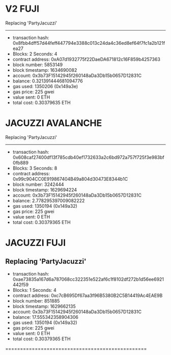 # V2 FUJI

Replacing 'PartyJacuzzi'

---

- transaction hash: 0x8fbb4dff57d44feff447794e3388c013c24da4c36ed8ef64f7fc1a2b121fea27
- Blocks: 2 Seconds: 4
- contract address: 0xA07d1932775f22DaeDA671812c16F859b4257363
- block number: 5853149
- block timestamp: 1634690082
- account: 0x3b73F15142945f260148aDa3Db15b0657D12831C
- balance: 0.321391444681094776
- gas used: 1350206 (0x149a3e)
- gas price: 225 gwei
- value sent: 0 ETH
- total cost: 0.30379635 ETH

# JACUZZI AVALANCHE

Replacing 'PartyJacuzzi'

---

- transaction hash: 0x608caf27400df13f785cdb40ef1732633a2c6bd972a757f725f3e983bf0fb889
- Blocks: 3 Seconds: 8
- contract address: 0x99c904CC0E919867404B49a804d30473E8344b1C
- block number: 3242444
- block timestamp: 1629694224
- account: 0x3b73F15142945f260148aDa3Db15b0657D12831C
- balance: 2.778295397009082222
- gas used: 1350194 (0x149a32)
- gas price: 225 gwei
- value sent: 0 ETH
- total cost: 0.30379365 ETH

# JACUZZI FUJI

## Replacing 'PartyJacuzzi'

- transaction hash: 0xae73835a167d6a787068cc322351e522af6c1f8102df272b1d56ee6921442f59
- Blocks: 1 Seconds: 4
- contract address: 0xc7cB695Df67aa3f96B5380B2C5B14419Ac4EAE9B
- block number: 851885
- block timestamp: 1629662135
- account: 0x3b73F15142945f260148aDa3Db15b0657D12831C
- balance: 17.555342358904306
- gas used: 1350194 (0x149a32)
- gas price: 225 gwei
- value sent: 0 ETH
- total cost: 0.30379365 ETH

================================================
